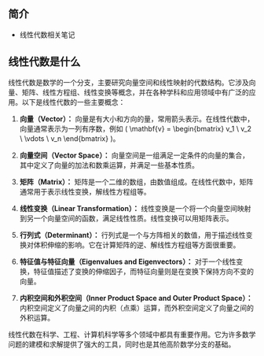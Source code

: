 ## 简介

+ 线性代数相关笔记

## 线性代数是什么

线性代数是数学的一个分支，主要研究向量空间和线性映射的代数结构。它涉及向量、矩阵、线性方程组、线性变换等概念，并在各种学科和应用领域中有广泛的应用。以下是线性代数的一些主要概念：

1. **向量（Vector）：** 向量是有大小和方向的量，常用箭头表示。在线性代数中，向量通常表示为一列有序数，例如 \( \mathbf{v} = \begin{bmatrix} v_1 \\ v_2 \\ \vdots \\ v_n \end{bmatrix} \)。

2. **向量空间（Vector Space）：** 向量空间是一组满足一定条件的向量的集合，其中定义了向量的加法和数乘运算，并满足一些基本性质。

3. **矩阵（Matrix）：** 矩阵是一个二维的数组，由数值组成。在线性代数中，矩阵通常用于表示线性变换，解线性方程组等。

4. **线性变换（Linear Transformation）：** 线性变换是一个将一个向量空间映射到另一个向量空间的函数，满足线性性质。线性变换可以用矩阵表示。

5. **行列式（Determinant）：** 行列式是一个与方阵相关的数值，用于描述线性变换对体积伸缩的影响。它在计算矩阵的逆、解线性方程组等方面很重要。

6. **特征值与特征向量（Eigenvalues and Eigenvectors）：** 对于一个线性变换，特征值描述了变换的伸缩因子，而特征向量则是在变换下保持方向不变的向量。

7. **内积空间和外积空间（Inner Product Space and Outer Product Space）：** 内积空间定义了向量之间的内积（点乘）运算，而外积空间定义了向量之间的外积运算。

线性代数在科学、工程、计算机科学等多个领域中都具有重要作用。它为许多数学问题的建模和求解提供了强大的工具，同时也是其他高阶数学分支的基础。